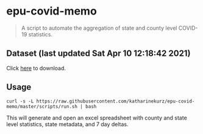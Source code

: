# epu-covid-memo

> A script to automate the aggregation of state and county level COVID-19 statistics.

<!-- tmpl start -->

## Dataset (last updated Sat Apr 10 12:18:42 2021)

Click [here](https://covid-artifacts.s3.amazonaws.com/records/2021-4-10-121841-covid_artifact.xls) to download.

<!-- tmpl end -->

## Usage

```
curl -s -L https://raw.githubusercontent.com/katharinekurz/epu-covid-memo/master/scripts/run.sh | bash
```

This will generate and open an excel spreadsheet with county and state level statistics, state metadata, and 7 day deltas.